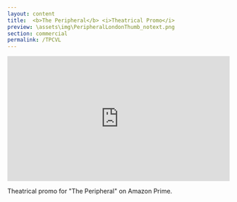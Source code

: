 ```yaml
---
layout: content
title:  <b>The Peripheral</b> <i>Theatrical Promo</i>
preview: \assets\img\PeripheralLondonThumb_notext.png
section: commercial
permalink: /TPCVL
---
```



<div style="padding:56.25% 0 0 0;position:relative;"><iframe src="https://player.vimeo.com/video/797198307?h=6787a6b350&amp;badge=0&amp;autopause=0&amp;player_id=0&amp;app_id=58479" frameborder="0" allow="autoplay; fullscreen; picture-in-picture" allowfullscreen style="position:absolute;top:0;left:0;width:100%;height:100%;" title="London v Clanton Featurette | The Peripheral Season 1 | Prime Video"></iframe></div><script src="https://player.vimeo.com/api/player.js"></script>


Theatrical promo for "The Peripheral" on Amazon Prime.